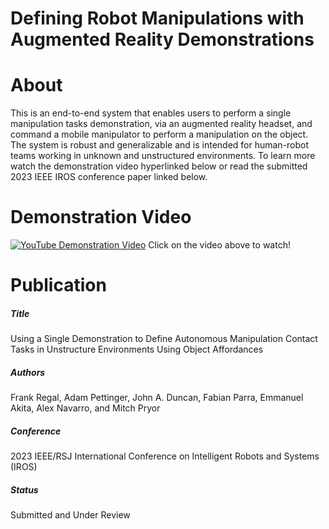 # Defining Robot Manipulations with Augmented Reality Demonstrations

# About
This is an end-to-end system that enables users to perform a single manipulation tasks demonstration, via an augmented reality headset, and command a mobile manipulator to perform a manipulation on the object. The system is robust and generalizable and is intended for human-robot teams working in unknown and unstructured environments. To learn more watch the demonstration video hyperlinked below or read the submitted 2023 IEEE IROS conference paper linked below. 

# Demonstration Video
[![YouTube Demonstration Video](https://user-images.githubusercontent.com/84527482/222321638-8ced7798-70ca-40a6-8df2-5a5c11380408.png)](https://www.youtube.com/watch?v=5AKIhkXAiO4&ab_channel=Nuclear%26AppliedRoboticsGroup)
Click on the video above to watch!

# Publication
##### Title 
Using a Single Demonstration to Define Autonomous Manipulation Contact Tasks in Unstructure Environments Using Object Affordances
##### Authors 
Frank Regal, Adam Pettinger, John A. Duncan, Fabian Parra, Emmanuel Akita, Alex Navarro, and Mitch Pryor
##### Conference 
2023 IEEE/RSJ International Conference on Intelligent Robots and Systems (IROS)
##### Status
Submitted and Under Review
